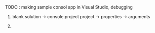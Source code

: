 TODO : making sample consol app in Visual Studio, debugging 

1. blank solution -> console project
project -> properties -> arguments 

2.  
